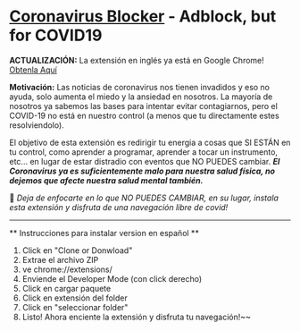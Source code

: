 
# [Coronavirus Blocker](https://chrome.google.com/webstore/detail/coronavirus-blocker-adblo/ompbbbfekoienlpmfjmdfghgdmdpmjnb) - Adblock, but for COVID19
**ACTUALIZACIÓN:** La extensión en inglés ya está en Google Chrome! [Obtenla Aquí](https://chrome.google.com/webstore/detail/coronavirus-blocker-adblo/ompbbbfekoienlpmfjmdfghgdmdpmjnb)

**Motivación:** Las noticias de coronavirus nos tienen invadidos y eso no ayuda, solo aumenta el miedo y la ansiedad en nosotros. La mayoría de nosotros ya sabemos las bases para intentar evitar contagiarnos, pero el COVID-19 no está en nuestro control (a menos que tu directamente estes resolviendolo). 

El objetivo de esta extensión es redirigir tu energia a cosas que SI ESTÁN en tu control, como aprender a programar, aprender a tocar un instrumento, etc... en lugar de estar distradio con eventos que NO PUEDES cambiar. ***El Coronavirus ya es suficientemente malo para nuestra salud física, no dejemos que afecte nuestra salud mental también.***

🔑 *Deja de enfocarte en lo que NO PUEDES CAMBIAR, en su lugar, instala esta extensión y disfruta de una navegación libre de covid!*

---

** Instrucciones para instalar version en español **
1. Click en "Clone or Donwload"
2. Extrae el archivo ZIP
3. ve chrome://extensions/
4. Enviende el Developer Mode (con click derecho)
5. Click en cargar paquete
6. Click en extensión del folder
7. Click en "seleccionar folder"
8. Listo! Ahora enciente la extensión y disfruta tu navegación!~~
